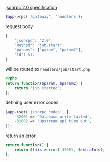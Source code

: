 
[jsonrpc 2.0 specification](http://www.jsonrpc.org/specification)

```php
$app->rpc('/gateway', 'handlers');
```

request body

```javascript
{
	"jsonrpc": "2.0",
	"method": "job.start",
	"params": ["param", "param2"],
	"id": 512
}
```

will be routed to `handlers/job/start.php`

```php
<?php
return function($param, $param2) {
	return "job started";
};
```

defining user error codes

```php
$app->set('jsonrpc codes', [
	-32001 => 'Database write failed',
	-32002 => 'Upstream api time out',
]);
```

return an error

```php
return function() {
	return $this->error(-32001, $extraInfo);
};
```
